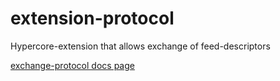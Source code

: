# extension-protocol
Hypercore-extension that allows exchange of feed-descriptors


[exchange-protocol docs page](https://decentstack.org/#/exchange_proto)
